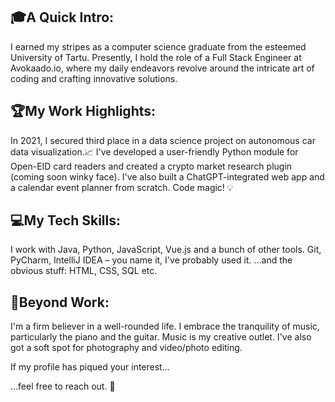 ## 🎓A Quick Intro: 
I earned my stripes as a computer science graduate from the esteemed University of Tartu. Presently, I hold the role of a Full Stack Engineer at Avokaado.io, where my daily endeavors revolve around the intricate art of coding and crafting innovative solutions.

## 🏆My Work Highlights: 
In 2021, I secured third place in a data science project on autonomous car data visualization.📈
I've developed a user-friendly Python module for Open-EID card readers and created a crypto market research plugin (coming soon winky face). I've also built a ChatGPT-integrated web app and a calendar event planner from scratch. Code magic! 💡

## 💻My Tech Skills:
I work with Java, Python, JavaScript, Vue.js and a bunch of other tools. Git, PyCharm, IntelliJ IDEA – you name it, I've probably used it.
…and the obvious stuff:
HTML, CSS, SQL etc.


## 🎵Beyond Work: 

I'm a firm believer in a well-rounded life. I embrace the tranquility of music, particularly the piano and the guitar. Music is my creative outlet. 
I've also got a soft spot for photography and video/photo editing. 

If my profile has piqued your interest…

…feel free to reach out. 👋

<!--
**EharK/EharK** is a ✨ _special_ ✨ repository because its `README.md` (this file) appears on your GitHub profile.

Here are some ideas to get you started:

- 🔭 I’m currently working on ...
- 🌱 I’m currently learning ...
- 👯 I’m looking to collaborate on ...
- 🤔 I’m looking for help with ...
- 💬 Ask me about ...
- 📫 How to reach me: ...
- 😄 Pronouns: ...
- ⚡ Fun fact: ...
-->
